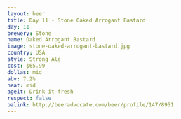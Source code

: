 ```yaml
---
layout: beer
title: Day 11 - Stone Oaked Arrogant Bastard
day: 11
brewery: Stone
name: Oaked Arrogant Bastard
image: stone-oaked-arrogant-bastard.jpg
country: USA
style: Strong Ale
cost: $65.99
dollas: mid
abv: 7.2%
heat: mid
ageit: Drink it fresh
respect: false
balink: http://beeradvocate.com/beer/profile/147/8951
---
```



